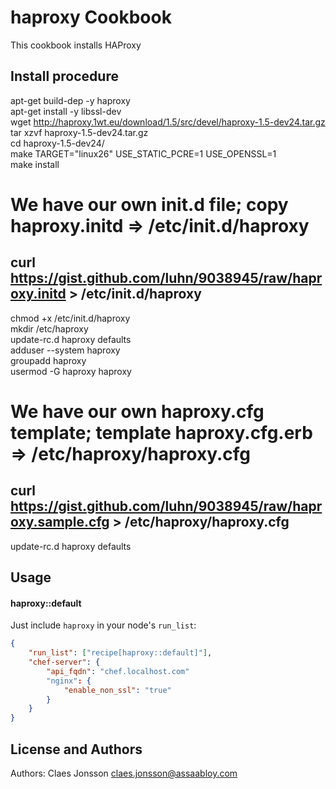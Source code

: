 haproxy Cookbook
===============
This cookbook installs HAProxy



Install procedure
-----------------

apt-get build-dep -y haproxy  
apt-get install -y libssl-dev  
wget http://haproxy.1wt.eu/download/1.5/src/devel/haproxy-1.5-dev24.tar.gz  
tar xzvf haproxy-1.5-dev24.tar.gz  
cd haproxy-1.5-dev24/  
make TARGET="linux26" USE_STATIC_PCRE=1 USE_OPENSSL=1  
make install

# We have our own init.d file; copy haproxy.initd => /etc/init.d/haproxy
## curl https://gist.github.com/luhn/9038945/raw/haproxy.initd > /etc/init.d/haproxy  

chmod +x /etc/init.d/haproxy  
mkdir /etc/haproxy  
update-rc.d haproxy defaults  
adduser --system haproxy  
groupadd haproxy  
usermod -G haproxy haproxy  

# We have our own haproxy.cfg template; template haproxy.cfg.erb => /etc/haproxy/haproxy.cfg
## curl https://gist.github.com/luhn/9038945/raw/haproxy.sample.cfg > /etc/haproxy/haproxy.cfg  

update-rc.d haproxy defaults


Usage
-----
#### haproxy::default
Just include `haproxy` in your node's `run_list`:



```json
{
	"run_list": ["recipe[haproxy::default]"],
  	"chef-server": {
    	"api_fqdn": "chef.localhost.com"
    	"nginx": {
    		"enable_non_ssl": "true"
  		}
  	}
}
```

License and Authors
-------------------
Authors: Claes Jonsson claes.jonsson@assaabloy.com
